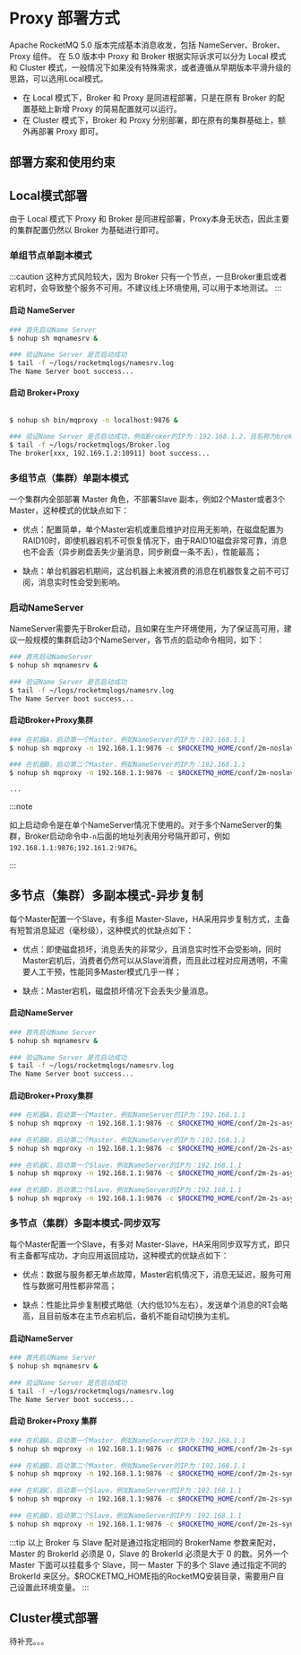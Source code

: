 # Proxy 部署方式

Apache RocketMQ 5.0 版本完成基本消息收发，包括 NameServer、Broker、Proxy 组件。 在 5.0 版本中 Proxy 和 Broker 根据实际诉求可以分为 Local 模式和 Cluster 模式，一般情况下如果没有特殊需求，或者遵循从早期版本平滑升级的思路，可以选用Local模式。

- 在 Local 模式下，Broker 和 Proxy 是同进程部署，只是在原有 Broker 的配置基础上新增 Proxy 的简易配置就可以运行。
- 在 Cluster 模式下，Broker 和 Proxy 分别部署，即在原有的集群基础上，额外再部署 Proxy 即可。

## 部署方案和使用约束

## Local模式部署

由于 Local 模式下 Proxy 和 Broker 是同进程部署，Proxy本身无状态，因此主要的集群配置仍然以 Broker 为基础进行即可。

### 单组节点单副本模式

:::caution
这种方式风险较大，因为 Broker 只有一个节点，一旦Broker重启或者宕机时，会导致整个服务不可用。不建议线上环境使用, 可以用于本地测试。
:::

#### 启动 NameServer

```bash
### 首先启动Name Server
$ nohup sh mqnamesrv &
 
### 验证Name Server 是否启动成功
$ tail -f ~/logs/rocketmqlogs/namesrv.log
The Name Server boot success...
```

#### 启动 Broker+Proxy

```bash

$ nohup sh bin/mqproxy -n localhost:9876 &

### 验证Name Server 是否启动成功，例如Broker的IP为：192.168.1.2，且名称为broker-a
$ tail -f ~/logs/rocketmqlogs/Broker.log 
The broker[xxx, 192.169.1.2:10911] boot success...
```

### 多组节点（集群）单副本模式

一个集群内全部部署 Master 角色，不部署Slave 副本，例如2个Master或者3个Master，这种模式的优缺点如下：

- 优点：配置简单，单个Master宕机或重启维护对应用无影响，在磁盘配置为RAID10时，即使机器宕机不可恢复情况下，由于RAID10磁盘非常可靠，消息也不会丢（异步刷盘丢失少量消息，同步刷盘一条不丢），性能最高；

- 缺点：单台机器宕机期间，这台机器上未被消费的消息在机器恢复之前不可订阅，消息实时性会受到影响。

### 启动NameServer

NameServer需要先于Broker启动，且如果在生产环境使用，为了保证高可用，建议一般规模的集群启动3个NameServer，各节点的启动命令相同，如下：

```bash
### 首先启动NameServer
$ nohup sh mqnamesrv &
 
### 验证Name Server 是否启动成功
$ tail -f ~/logs/rocketmqlogs/namesrv.log
The Name Server boot success...
```

#### 启动Broker+Proxy集群

```bash
### 在机器A，启动第一个Master，例如NameServer的IP为：192.168.1.1
$ nohup sh mqproxy -n 192.168.1.1:9876 -c $ROCKETMQ_HOME/conf/2m-noslave/broker-a.properties &
 
### 在机器B，启动第二个Master，例如NameServer的IP为：192.168.1.1
$ nohup sh mqproxy -n 192.168.1.1:9876 -c $ROCKETMQ_HOME/conf/2m-noslave/broker-b.properties &

...
```

:::note

如上启动命令是在单个NameServer情况下使用的。对于多个NameServer的集群，Broker启动命令中`-n`后面的地址列表用分号隔开即可，例如 `192.168.1.1:9876;192.161.2:9876`。

:::

## 多节点（集群）多副本模式-异步复制

每个Master配置一个Slave，有多组 Master-Slave，HA采用异步复制方式，主备有短暂消息延迟（毫秒级），这种模式的优缺点如下：

- 优点：即使磁盘损坏，消息丢失的非常少，且消息实时性不会受影响，同时Master宕机后，消费者仍然可以从Slave消费，而且此过程对应用透明，不需要人工干预，性能同多Master模式几乎一样；

- 缺点：Master宕机，磁盘损坏情况下会丢失少量消息。

#### 启动NameServer

```bash
### 首先启动Name Server
$ nohup sh mqnamesrv &
 
### 验证Name Server 是否启动成功
$ tail -f ~/logs/rocketmqlogs/namesrv.log
The Name Server boot success...
```

#### 启动Broker+Proxy集群

```bash
### 在机器A，启动第一个Master，例如NameServer的IP为：192.168.1.1
$ nohup sh mqproxy -n 192.168.1.1:9876 -c $ROCKETMQ_HOME/conf/2m-2s-async/broker-a.properties &
 
### 在机器B，启动第二个Master，例如NameServer的IP为：192.168.1.1
$ nohup sh mqproxy -n 192.168.1.1:9876 -c $ROCKETMQ_HOME/conf/2m-2s-async/broker-b.properties &
 
### 在机器C，启动第一个Slave，例如NameServer的IP为：192.168.1.1
$ nohup sh mqproxy -n 192.168.1.1:9876 -c $ROCKETMQ_HOME/conf/2m-2s-async/broker-a-s.properties &
 
### 在机器D，启动第二个Slave，例如NameServer的IP为：192.168.1.1
$ nohup sh mqproxy -n 192.168.1.1:9876 -c $ROCKETMQ_HOME/conf/2m-2s-async/broker-b-s.properties &
```

### 多节点（集群）多副本模式-同步双写

每个Master配置一个Slave，有多对 Master-Slave，HA采用同步双写方式，即只有主备都写成功，才向应用返回成功，这种模式的优缺点如下：

- 优点：数据与服务都无单点故障，Master宕机情况下，消息无延迟，服务可用性与数据可用性都非常高；

- 缺点：性能比异步复制模式略低（大约低10%左右），发送单个消息的RT会略高，且目前版本在主节点宕机后，备机不能自动切换为主机。

#### 启动NameServer

```bash
### 首先启动Name Server
$ nohup sh mqnamesrv &
 
### 验证Name Server 是否启动成功
$ tail -f ~/logs/rocketmqlogs/namesrv.log
The Name Server boot success...
```

#### 启动 Broker+Proxy 集群

```bash
### 在机器A，启动第一个Master，例如NameServer的IP为：192.168.1.1
$ nohup sh mqproxy -n 192.168.1.1:9876 -c $ROCKETMQ_HOME/conf/2m-2s-sync/broker-a.properties &
 
### 在机器B，启动第二个Master，例如NameServer的IP为：192.168.1.1
$ nohup sh mqproxy -n 192.168.1.1:9876 -c $ROCKETMQ_HOME/conf/2m-2s-sync/broker-b.properties &
 
### 在机器C，启动第一个Slave，例如NameServer的IP为：192.168.1.1
$ nohup sh mqproxy -n 192.168.1.1:9876 -c $ROCKETMQ_HOME/conf/2m-2s-sync/broker-a-s.properties &
 
### 在机器D，启动第二个Slave，例如NameServer的IP为：192.168.1.1
$ nohup sh mqproxy -n 192.168.1.1:9876 -c $ROCKETMQ_HOME/conf/2m-2s-sync/broker-b-s.properties &
```
:::tip
以上 Broker 与 Slave 配对是通过指定相同的 BrokerName 参数来配对，Master 的 BrokerId 必须是 0，Slave 的 BrokerId 必须是大于 0 的数。另外一个 Master 下面可以挂载多个 Slave，同一 Master 下的多个 Slave 通过指定不同的 BrokerId 来区分。$ROCKETMQ_HOME指的RocketMQ安装目录，需要用户自己设置此环境变量。
:::


## Cluster模式部署
待补充。。。